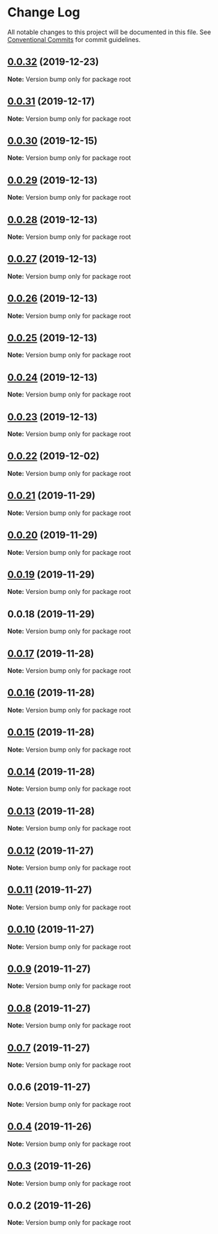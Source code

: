 # Change Log

All notable changes to this project will be documented in this file.
See [Conventional Commits](https://conventionalcommits.org) for commit guidelines.

## [0.0.32](https://github.com/zcorky/zoproxy/compare/v0.0.31...v0.0.32) (2019-12-23)

**Note:** Version bump only for package root





## [0.0.31](https://github.com/zcorky/zoproxy/compare/v0.0.30...v0.0.31) (2019-12-17)

**Note:** Version bump only for package root





## [0.0.30](https://github.com/zcorky/zoproxy/compare/v0.0.29...v0.0.30) (2019-12-15)

**Note:** Version bump only for package root





## [0.0.29](https://github.com/zcorky/zoproxy/compare/v0.0.28...v0.0.29) (2019-12-13)

**Note:** Version bump only for package root





## [0.0.28](https://github.com/zcorky/zoproxy/compare/v0.0.27...v0.0.28) (2019-12-13)

**Note:** Version bump only for package root





## [0.0.27](https://github.com/zcorky/zoproxy/compare/v0.0.26...v0.0.27) (2019-12-13)

**Note:** Version bump only for package root





## [0.0.26](https://github.com/zcorky/zoproxy/compare/v0.0.25...v0.0.26) (2019-12-13)

**Note:** Version bump only for package root





## [0.0.25](https://github.com/zcorky/zoproxy/compare/v0.0.24...v0.0.25) (2019-12-13)

**Note:** Version bump only for package root





## [0.0.24](https://github.com/zcorky/zoproxy/compare/v0.0.23...v0.0.24) (2019-12-13)

**Note:** Version bump only for package root





## [0.0.23](https://github.com/zcorky/zoproxy/compare/v0.0.22...v0.0.23) (2019-12-13)

**Note:** Version bump only for package root





## [0.0.22](https://github.com/zcorky/zoproxy/compare/v0.0.21...v0.0.22) (2019-12-02)

**Note:** Version bump only for package root





## [0.0.21](https://github.com/zcorky/zoproxy/compare/v0.0.20...v0.0.21) (2019-11-29)

**Note:** Version bump only for package root





## [0.0.20](https://github.com/zcorky/zoproxy/compare/v0.0.19...v0.0.20) (2019-11-29)

**Note:** Version bump only for package root





## [0.0.19](https://github.com/zcorky/zoproxy/compare/v0.0.18...v0.0.19) (2019-11-29)

**Note:** Version bump only for package root





## 0.0.18 (2019-11-29)

**Note:** Version bump only for package root





## [0.0.17](https://github.com/zcorky/zoproxy/compare/v0.0.16...v0.0.17) (2019-11-28)

**Note:** Version bump only for package root





## [0.0.16](https://github.com/zcorky/zoproxy/compare/v0.0.15...v0.0.16) (2019-11-28)

**Note:** Version bump only for package root





## [0.0.15](https://github.com/zcorky/zoproxy/compare/v0.0.14...v0.0.15) (2019-11-28)

**Note:** Version bump only for package root





## [0.0.14](https://github.com/zcorky/zoproxy/compare/v0.0.13...v0.0.14) (2019-11-28)

**Note:** Version bump only for package root





## [0.0.13](https://github.com/zcorky/zoproxy/compare/v0.0.12...v0.0.13) (2019-11-28)

**Note:** Version bump only for package root





## [0.0.12](https://github.com/zcorky/zoproxy/compare/v0.0.11...v0.0.12) (2019-11-27)

**Note:** Version bump only for package root





## [0.0.11](https://github.com/zcorky/zoproxy/compare/v0.0.10...v0.0.11) (2019-11-27)

**Note:** Version bump only for package root





## [0.0.10](https://github.com/zcorky/zoproxy/compare/v0.0.9...v0.0.10) (2019-11-27)

**Note:** Version bump only for package root





## [0.0.9](https://github.com/zcorky/zoproxy/compare/v0.0.8...v0.0.9) (2019-11-27)

**Note:** Version bump only for package root





## [0.0.8](https://github.com/zcorky/zoproxy/compare/v0.0.7...v0.0.8) (2019-11-27)

**Note:** Version bump only for package root





## [0.0.7](https://github.com/zcorky/zoproxy/compare/v0.0.6...v0.0.7) (2019-11-27)

**Note:** Version bump only for package root





## 0.0.6 (2019-11-27)

**Note:** Version bump only for package root





## [0.0.4](https://github.com/zcorky/zoproxy/compare/v0.0.3...v0.0.4) (2019-11-26)

**Note:** Version bump only for package root





## [0.0.3](https://github.com/zcorky/zoproxy/compare/v0.0.2...v0.0.3) (2019-11-26)

**Note:** Version bump only for package root





## 0.0.2 (2019-11-26)

**Note:** Version bump only for package root
